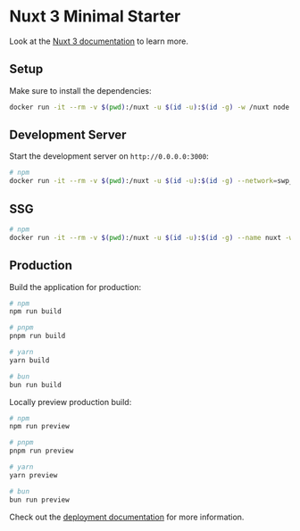 # Nuxt 3 Minimal Starter

Look at the [Nuxt 3 documentation](https://nuxt.com/docs/getting-started/introduction) to learn more.

## Setup

Make sure to install the dependencies:

```bash
docker run -it --rm -v $(pwd):/nuxt -u $(id -u):$(id -g) -w /nuxt node:20 npm install
```

## Development Server

Start the development server on `http://0.0.0.0:3000`:

```bash
# npm
docker run -it --rm -v $(pwd):/nuxt -u $(id -u):$(id -g) --network=swp_network --env TZ=$(cat /etc/timezone) --name nuxt -w /nuxt -p 3000:3000 node:20 npm run dev -- --host 0.0.0.0
```

## SSG

```bash
# npm
docker run -it --rm -v $(pwd):/nuxt -u $(id -u):$(id -g) --name nuxt -w /nuxt node:20 npm run generate
```

## Production

Build the application for production:

```bash
# npm
npm run build

# pnpm
pnpm run build

# yarn
yarn build

# bun
bun run build
```

Locally preview production build:

```bash
# npm
npm run preview

# pnpm
pnpm run preview

# yarn
yarn preview

# bun
bun run preview
```

Check out the [deployment documentation](https://nuxt.com/docs/getting-started/deployment) for more information.
